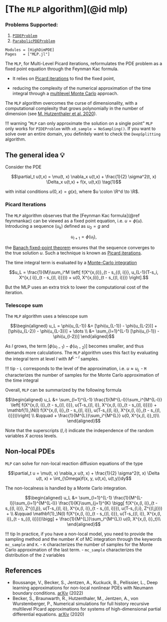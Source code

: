 # [The `MLP` algorithm](@id mlp)

### Problems Supported:
1. [`PIDEProblem`](@ref)
2. [`ParabolicPDEProblem`](@ref)

```@autodocs
Modules = [HighDimPDE]
Pages   = ["MLP.jl"]
```

The `MLP`, for Multi-Level Picard iterations, reformulates the PDE problem as a fixed point equation through the Feynman Kac formula. 

- It relies on [Picard iterations](https://en.wikipedia.org/wiki/Picard–Lindelöf_theorem) to find the fixed point, 

- reducing the complexity of the numerical approximation of the time integral through a [multilevel Monte Carlo](https://en.wikipedia.org/wiki/Multilevel_Monte_Carlo_method) approach.

The `MLP` algorithm overcomes the curse of dimensionality, with a computational complexity that grows polynomially in the number of dimension (see [M. Hutzenthaler et al. 2020](https://arxiv.org/abs/1807.01212v3)).

!!! warning "`MLP` can only approximate the solution on a single point"
    `MLP` only works for `PIDEProblem` with `x0_sample = NoSampling()`. If you want to solve over an entire domain, you definitely want to check the `DeepSplitting` algorithm.

## The general idea 💡
Consider the PDE
```math
\partial_t u(t,x) = \mu(t, x) \nabla_x u(t,x) + \frac{1}{2} \sigma^2(t, x) \Delta_x u(t,x) + f(x, u(t,x)) \tag{1}
```
with initial conditions $u(0, x) = g(x)$, where $u \colon \R^d \to \R$. 

### Picard Iterations
The `MLP` algorithm observes that the [Feynman Kac formula](@ref feynmankac) can be viewed as a fixed point equation, i.e. $u = \phi(u)$. Introducing a sequence $(u_k)$ defined as $u_0 = g$ and 
```math
u_{l+1} = \phi(u_l),
```
the [Banach fixed-point theorem](https://en.wikipedia.org/wiki/Banach_fixed-point_theorem) ensures that the sequence converges to the true solution $u$. Such a technique is known as [Picard iterations](https://en.wikipedia.org/wiki/Picard–Lindelöf_theorem).


The time integral term is evaluated by a [Monte-Carlo integration](https://en.wikipedia.org/wiki/Monte_Carlo_integration)

```math
u_L  = \frac{1}{M}\sum_i^M \left[ f(X^{x,(i)}_{t - s_{(l, i)}}, u_{L-1}(T-s_i, X^{x,( i)}_{t - s_{(l, i)}})) + u(0, X^{x,(i)}_{t - s_{(l, i)}}) \right].
```

But the MLP uses an extra trick to lower the computational cost of the iteration. 


### Telescope sum
The `MLP` algorithm uses a telescope sum 

```math
\begin{aligned}
u_L = \phi(u_{L-1}) &= [\phi(u_{L-1}) - \phi(u_{L-2})] + [\phi(u_{L-2}) - \phi(u_{L-3})] + \dots \\
&= \sum_{l=1}^{L-1} [\phi(u_{l-1}) - \phi(u_{l-2})]
\end{aligned}
```

As $l$ grows, the term $[\phi(u_{l-1}) - \phi(u_{l-2})]$ becomes smaller, and thus demands more calculations. The `MLP` algorithm uses this fact by evaluating the integral term at level $l$ with $M^{L-l}$ samples.


!!! tip
    - `L` corresponds to the level of the approximation, i.e. $u \approx u_L$
    - `M` characterizes the number of samples for the Monte Carlo approximation of the time integral

Overall, `MLP` can be summarized by the following formula
```math
\begin{aligned}
u_L &= \sum_{l=1}^{L-1} \frac{1}{M^{L-l}}\sum_i^{M^{L-l}} \left[ f(X^{x,(l, i)}_{t - s_{(l, i)}}, u(T-s_{(l, i)}, X^{x,(l, i)}_{t - s_{(l, i)}})) + \mathbf{1}_\N(l) f(X^{x,(l, i)}_{t - s_{(l, i)}}, u(T-s_{(l, i)}, X^{x,(l, i)}_{t - s_{(l, i)}}))\right]
\\
&\qquad + \frac{1}{M^{L}}\sum_i^{M^{L}} u(0, X^{x,(l, i)}_t)\\
\end{aligned}
```
Note that the superscripts $(l, i)$ indicate the independence of the random variables $X$ across levels.

## Non-local PDEs
`MLP` can solve for non-local reaction diffusion equations of the type
```math
\partial_t u = \mu(t, x) \nabla_x u(t, x) + \frac{1}{2} \sigma^2(t, x) \Delta u(t, x) + \int_{\Omega}f(x, y, u(t,x), u(t,y))dy
```

The non-localness is handled by a Monte Carlo integration.

```math
\begin{aligned}
u_L &= \sum_{l=1}^{L-1} \frac{1}{M^{L-l}}\sum_{i=1}^{M^{L-l}} \frac{1}{K}\sum_{j=1}^{K}  \bigg[ f(X^{x,(l, i)}_{t - s_{(l, i)}}, Z^{(l,j)}, u(T-s_{(l, i)}, X^{x,(l, i)}_{t - s_{(l, i)}}), u(T-s_{l,i}, Z^{(l,j)})) + \\
&\qquad 
\mathbf{1}_\N(l) f(X^{x,(l, i)}_{t - s_{(l, i)}}, u(T-s_{(l, i)}, X^{x,(l, i)}_{t - s_{(l, i)}}))\bigg] + \frac{1}{M^{L}}\sum_i^{M^{L}} u(0, X^{x,(l, i)}_t)\\
\end{aligned}
```

!!! tip
    In practice, if you have a non-local model, you need to provide the sampling method and the number $K$ of MC integration through the keywords `mc_sample` and `K`. 
    - `K` characterizes the number of samples for the Monte Carlo approximation of the last term.
    - `mc_sample` characterizes the distribution of the `Z` variables

## References
- Boussange, V., Becker, S., Jentzen, A., Kuckuck, B., Pellissier, L., Deep learning approximations for non-local nonlinear PDEs with Neumann boundary conditions. [arXiv](https://arxiv.org/abs/2205.03672) (2022)
- Becker, S., Braunwarth, R., Hutzenthaler, M., Jentzen, A., von Wurstemberger, P., Numerical simulations for full history recursive multilevel Picard approximations for systems of high-dimensional partial differential equations. [arXiv](https://arxiv.org/abs/2005.10206) (2020)